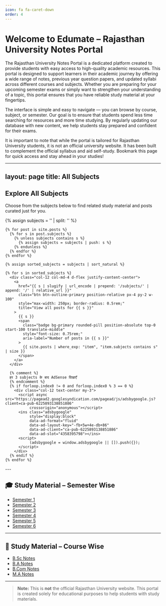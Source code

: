 ```yaml
---
icon: fa fa-caret-down
order: 4
---
```

# Welcome to Edumate – Rajasthan University Notes Portal

The Rajasthan University Notes Portal is a dedicated platform created to provide students with easy access to high-quality academic resources. This portal is designed to support learners in their academic journey by offering a wide range of notes, previous year question papers, and updated syllabi across different courses and subjects. Whether you are preparing for your upcoming semester exams or simply want to strengthen your understanding of a topic, this portal ensures that you have reliable study material at your fingertips.

The interface is simple and easy to navigate — you can browse by course, subject, or semester. Our goal is to ensure that students spend less time searching for resources and more time studying. By regularly updating our database with new content, we help students stay prepared and confident for their exams.

It is important to note that while the portal is tailored for Rajasthan University students, it is not an official university website. It has been built to complement the official syllabus and aid self-study. Bookmark this page for quick access and stay ahead in your studies!



---
layout: page
title: All Subjects
---

<section class="subjects-section container my-5">
  <h1 class="mb-3 text-center">Explore All Subjects</h1>
  <p class="text-center text-muted mb-4">
    Choose from the subjects below to find related study material and posts curated just for you.
  </p>

  <div id="subjects" class="row g-4 justify-content-center">
    {% assign subjects = '' | split: '' %}

    {% for post in site.posts %}
      {% for s in post.subjects %}
        {% unless subjects contains s %}
          {% assign subjects = subjects | push: s %}
        {% endunless %}
      {% endfor %}
    {% endfor %}

    {% assign sorted_subjects = subjects | sort_natural %}

    {% for s in sorted_subjects %}
      <div class="col-12 col-md-4 d-flex justify-content-center">
        <a 
          href="{{ s | slugify | url_encode | prepend: '/subjects/' | append: '/' | relative_url }}" 
          class="btn btn-outline-primary position-relative px-4 py-2 w-100"
          style="max-width: 250px; border-radius: 0.5rem;"
          title="View all posts for {{ s }}"
        >
          {{ s }}
          <span 
            class="badge bg-primary rounded-pill position-absolute top-0 start-100 translate-middle"
            style="font-size: 0.75rem;"
            aria-label="Number of posts in {{ s }}"
          >
            {{ site.posts | where_exp: "item", "item.subjects contains s" | size }}
          </span>
        </a>
      </div>

      {% comment %}
      हर 3 subjects के बाद AdSense दिखाएँ
      {% endcomment %}
      {% if forloop.index0 != 0 and forloop.index0 % 3 == 0 %}
        <div class="col-12 text-center my-3">
          <script async src="https://pagead2.googlesyndication.com/pagead/js/adsbygoogle.js?client=ca-pub-6225893138851886"
               crossorigin="anonymous"></script>
          <ins class="adsbygoogle"
               style="display:block"
               data-ad-format="fluid"
               data-ad-layout-key="-fb+5w+4e-db+86"
               data-ad-client="ca-pub-6225893138851886"
               data-ad-slot="4358395798"></ins>
          <script>
               (adsbygoogle = window.adsbygoogle || []).push({});
          </script>
        </div>
      {% endif %}
    {% endfor %}
  </div>
</section>
---

## 🎓 Study Material – Semester Wise
- [Semester 1](https://uor.edumate.life/semesters/semester-1)
- [Semester 2](https://uor.edumate.life/semesters/semester-2)
- [Semester 3](https://uor.edumate.life/semesters/semester-3)
- [Semester 4](https://uor.edumate.life/semesters/semester-4)
- [Semester 5](https://uor.edumate.life/semesters/semester-5)
- [Semester 6](https://uor.edumate.life/semesters/semester-6)

---

## 📖 Study Material – Course Wise
- [B.Sc Notes](https://uor.edumate.life/courses/BSC)
- [B.A Notes](https://uor.edumate.life/courses/BA)
- [B.Com Notes](https://uor.edumate.life/courses/BCOM)
- [M.A Notes](https://uor.edumate.life/courses/MA)

---

> **Note:** This is **not** the official Rajasthan University website. This portal is created solely for educational purposes to help students with study materials.
